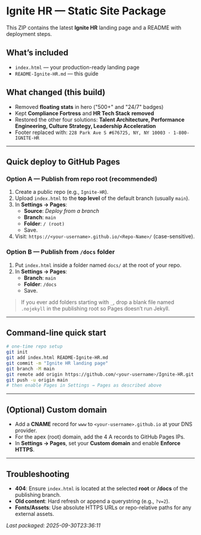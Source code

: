 # Ignite HR — Static Site Package

This ZIP contains the latest **Ignite HR** landing page and a README with deployment steps.

## What’s included
- `index.html` — your production-ready landing page
- `README-Ignite-HR.md` — this guide

## What changed (this build)
- Removed **floating stats** in hero ("500+" and "24/7" badges)
- Kept **Compliance Fortress** and **HR Tech Stack** **removed**
- Restored the other four solutions: **Talent Architecture, Performance Engineering, Culture Strategy, Leadership Acceleration**
- Footer replaced with: `228 Park Ave S #676725, NY, NY 10003 · 1-800-IGNITE-HR`

---

## Quick deploy to GitHub Pages

### Option A — Publish from repo **root** (recommended)
1. Create a public repo (e.g., `Ignite-HR`).
2. Upload `index.html` to the **top level** of the default branch (usually `main`).
3. In **Settings → Pages**:
   - **Source**: *Deploy from a branch*
   - **Branch**: `main`
   - **Folder**: `/ (root)`
   - Save.
4. Visit: `https://<your-username>.github.io/<Repo-Name>/` (case-sensitive).

### Option B — Publish from `/docs` folder
1. Put `index.html` inside a folder named `docs/` at the root of your repo.
2. In **Settings → Pages**:
   - **Branch**: `main`
   - **Folder**: `/docs`
   - Save.

> If you ever add folders starting with `_`, drop a blank file named `.nojekyll` in the publishing root so Pages doesn’t run Jekyll.

---

## Command-line quick start
```bash
# one-time repo setup
git init
git add index.html README-Ignite-HR.md
git commit -m "Ignite HR landing page"
git branch -M main
git remote add origin https://github.com/<your-username>/Ignite-HR.git
git push -u origin main
# then enable Pages in Settings → Pages as described above
```

---

## (Optional) Custom domain
- Add a **CNAME** record for `www` to `<your-username>.github.io` at your DNS provider.
- For the apex (root) domain, add the 4 A records to GitHub Pages IPs.
- In **Settings → Pages**, set your **Custom domain** and enable **Enforce HTTPS**.

---

## Troubleshooting
- **404**: Ensure `index.html` is located at the selected **root** or **/docs** of the publishing branch.
- **Old content**: Hard refresh or append a querystring (e.g., `?v=2`).
- **Fonts/Assets**: Use absolute HTTPS URLs or repo-relative paths for any external assets.

_Last packaged: 2025-09-30T23:36:11_
